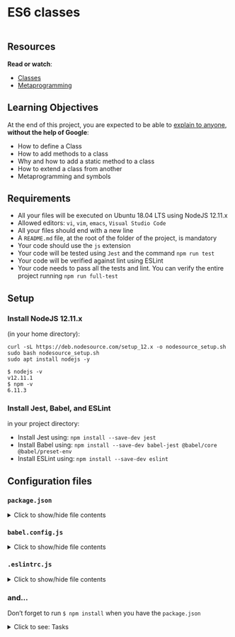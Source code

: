 # ES6 classes

<p><img src="https://s3.eu-west-3.amazonaws.com/hbtn.intranet/uploads/medias/2019/12/817248fb77fb5c2cef3f.jpeg?X-Amz-Algorithm=AWS4-HMAC-SHA256&amp;X-Amz-Credential=AKIA4MYA5JM5DUTZGMZG%2F20240115%2Feu-west-3%2Fs3%2Faws4_request&amp;X-Amz-Date=20240115T211903Z&amp;X-Amz-Expires=86400&amp;X-Amz-SignedHeaders=host&amp;X-Amz-Signature=3dca7c6e896938feabe6cb53bc3f3f27a064281791a35f5479e3d1ca3417c506" alt="" loading="lazy" style=""></p>

<h2>Resources</h2>

<p><strong>Read or watch</strong>:</p>

<ul>
<li><a href="/rltoken/AJdJxuoO8o3hwpybQaFSDQ" title="Classes" target="_blank">Classes</a></li>
<li><a href="/rltoken/jF42Fw5HNIPnFWKmDzVg1g" title="Metaprogramming" target="_blank">Metaprogramming</a></li>
</ul>

<h2>Learning Objectives</h2>

<p>At the end of this project, you are expected to be able to <a href="/rltoken/njFFGENoXPXVPrxCyuHqMg" title="explain to anyone" target="_blank">explain to anyone</a>, <strong>without the help of Google</strong>:</p>

<ul>
<li>How to define a Class</li>
<li>How to add methods to a class</li>
<li>Why and how to add a static method to a class</li>
<li>How to extend a class from another</li>
<li>Metaprogramming and symbols</li>
</ul>

<h2>Requirements</h2>

<ul>
<li>All your files will be executed on Ubuntu 18.04 LTS using NodeJS 12.11.x</li>
<li>Allowed editors: <code>vi</code>, <code>vim</code>, <code>emacs</code>, <code>Visual Studio Code</code></li>
<li>All your files should end with a new line</li>
<li>A <code>README.md</code> file, at the root of the folder of the project, is mandatory</li>
<li>Your code should use the <code>js</code> extension</li>
<li>Your code will be tested using <code>Jest</code> and the command <code>npm run test</code></li>
<li>Your code will be verified against lint using ESLint</li>
<li>Your code needs to pass all the tests and lint. You can verify the entire project running <code>npm run full-test</code></li>
</ul>

<h2>Setup</h2>

<h3>Install NodeJS 12.11.x</h3>

<p>(in your home directory): </p>

<pre><code>curl -sL https://deb.nodesource.com/setup_12.x -o nodesource_setup.sh
sudo bash nodesource_setup.sh
sudo apt install nodejs -y
</code></pre>

<pre><code>$ nodejs -v
v12.11.1
$ npm -v
6.11.3
</code></pre>

<h3>Install Jest, Babel, and ESLint</h3>

<p>in your project directory: </p>

<ul>
<li>Install Jest using: <code>npm install --save-dev jest</code></li>
<li>Install Babel using: <code>npm install --save-dev babel-jest @babel/core @babel/preset-env</code></li>
<li>Install ESLint using: <code>npm install --save-dev eslint</code></li>
</ul>

<h2>Configuration files</h2>

<h3><code>package.json</code></h3>

<details>
<summary>
Click to show/hide file contents</summary>
<pre><code>
{
"scripts": {
"lint": "./node_modules/.bin/eslint",
"check-lint": "lint [0-9]*.js",
"dev": "npx babel-node",
"test": "jest",
"full-test": "./node_modules/.bin/eslint [0-9]*.js &amp;&amp; jest"
},
"devDependencies": {
"@babel/core": "^7.6.0",
"@babel/preset-env": "^7.6.0",
"@babel/node": "^7.8.0",
"eslint": "^6.4.0",
"eslint-config-airbnb-base": "^14.0.0",
"eslint-plugin-import": "^2.18.2",
"eslint-plugin-jest": "^22.17.0",
"jest": "^24.9.0"
}
}
</code>
</pre>
</details>

<h3><code>babel.config.js</code></h3>

<details>
<summary>
Click to show/hide file contents</summary>
<pre><code>
module.exports = {
presets: [
[
'@babel/preset-env',
{
targets: {
node: 'current',
},
},
],
],
};
</code>
</pre>
</details>

<h3><code>.eslintrc.js</code></h3>

<details>
<summary>Click to show/hide file contents</summary>
<pre><code>
module.exports = {
env: {
browser: false,
es6: true,
jest: true,
},
extends: [
'airbnb-base',
'plugin:jest/all',
],
globals: {
Atomics: 'readonly',
SharedArrayBuffer: 'readonly',
},
parserOptions: {
ecmaVersion: 2018,
sourceType: 'module',
},
plugins: ['jest'],
rules: {
'max-classes-per-file': 'off',
'no-underscore-dangle': 'off',
'no-console': 'off',
'no-shadow': 'off',
'no-restricted-syntax': [
'error',
'LabeledStatement',
'WithStatement',
],
},
overrides:[
{
files: ['*.js'],
excludedFiles: 'babel.config.js',
}
]
};
</code>
</pre>
</details>

<h3>and…</h3>

<p>Don’t forget to run <code>$ npm install</code> when you have the <code>package.json</code></p>


<details>
<summary>Click to see: Tasks</summary>

<h3 class="panel-title">
0. You used to attend a place like this at some point
</h3>

Implement a class named <code>ClassRoom</code>:</p>

<ul>
<li>Prototype: <code>export default class ClassRoom</code></li>
<li>It should accept one attribute named <code>maxStudentsSize</code> (Number) and assigned to <code>_maxStudentsSize</code></li>
</ul>

<pre><code>bob@dylan:~$ cat 0-main.js
import ClassRoom from "./0-classroom.js";

const room = new ClassRoom(10);
console.log(room._maxStudentsSize)

bob@dylan:~$
bob@dylan:~$ npm run dev 0-main.js
10
bob@dylan:~$
</code></pre>

</div>

<div class="list-group">
<!-- Task URLs -->

<!-- Technical information -->
<div class="list-group-item">
<p><strong>Repo:</strong></p>
<ul>
<li>GitHub repository: <code>holbertonschool-web_back_end</code></li>
<li>Directory: <code>ES6_classes</code></li>
<li>File: <code>0-classroom.js</code></li>
</ul>
</div>

<h3 class="panel-title">
1. Let's make some classrooms
</h3>

Import the <code>ClassRoom</code> class from <code>0-classroom.js</code>. </p>

<p>Implement a function named <code>initializeRooms</code>. It should return an array of 3 <code>ClassRoom</code> objects with the sizes 19, 20, and 34 (in this order).</p>

<pre><code>bob@dylan:~$ cat 1-main.js
import initializeRooms from './1-make_classrooms.js';

console.log(initializeRooms());

bob@dylan:~$
bob@dylan:~$ npm run dev 1-main.js
[
ClassRoom { _maxStudentsSize: 19 },
ClassRoom { _maxStudentsSize: 20 },
ClassRoom { _maxStudentsSize: 34 }
]
bob@dylan:~$
</code></pre>

</div>

<div class="list-group">
<!-- Task URLs -->

<!-- Technical information -->
<div class="list-group-item">
<p><strong>Repo:</strong></p>
<ul>
<li>GitHub repository: <code>holbertonschool-web_back_end</code></li>
<li>Directory: <code>ES6_classes</code></li>
<li>File: <code>1-make_classrooms.js</code></li>
</ul>
</div>

<h3 class="panel-title">
2. A Course, Getters, and Setters
</h3>

Implement a class named <code>HolbertonCourse</code>:</p>

<ul>
<li>Constructor attributes:

<ul>
<li><code>name</code> (String)</li>
<li><code>length</code> (Number)</li>
<li><code>students</code> (array of Strings)</li>
</ul></li>
<li>Make sure to verify the type of attributes during object creation</li>
<li>Each attribute must be stored in an “underscore” attribute version (ex: <code>name</code> is stored in <code>_name</code>)</li>
<li>Implement a getter and setter for each attribute. </li>
</ul>

<pre><code>bob@dylan:~$ cat 2-main.js
import HolbertonCourse from "./2-hbtn_course.js";

const c1 = new HolbertonCourse("ES6", 1, ["Bob", "Jane"])
console.log(c1.name);
c1.name = "Python 101";
console.log(c1);

try {
c1.name = 12;
}
catch(err) {
console.log(err);
}

try {
const c2 = new HolbertonCourse("ES6", "1", ["Bob", "Jane"]);
}
catch(err) {
console.log(err);
}

bob@dylan:~$
bob@dylan:~$ npm run dev 2-main.js
ES6
HolbertonCourse {
_name: 'Python 101',
_length: 1,
_students: [ 'Bob', 'Jane' ]
}
TypeError: Name must be a string
...
TypeError: Length must be a number
...
bob@dylan:~$
</code></pre>

</div>

<div class="list-group">
<!-- Task URLs -->

<!-- Technical information -->
<div class="list-group-item">
<p><strong>Repo:</strong></p>
<ul>
<li>GitHub repository: <code>holbertonschool-web_back_end</code></li>
<li>Directory: <code>ES6_classes</code></li>
<li>File: <code>2-hbtn_course.js</code></li>
</ul>
</div>

<h3 class="panel-title">
3. Methods, static methods, computed methods names..... MONEY
</h3>

Implement a class named <code>Currency</code>:</p>

<ul>
<li>- Constructor attributes:

<ul>
<li><code>code</code> (String)</li>
<li><code>name</code> (String)</li>
</ul></li>
<li>Each attribute must be stored in an “underscore” attribute version (ex: <code>name</code> is stored in <code>_name</code>)</li>
<li>Implement a getter and setter for each attribute. </li>
<li>Implement a method named <code>displayFullCurrency</code> that will return the attributes in the following format <code>name (code)</code>.</li>
</ul>

<pre><code>bob@dylan:~$ cat 3-main.js
import Currency from "./3-currency.js";

const dollar = new Currency('$', 'Dollars');
console.log(dollar.displayFullCurrency());

bob@dylan:~$
bob@dylan:~$ npm run dev 3-main.js
Dollars ($)
bob@dylan:~$
</code></pre>

</div>

<div class="list-group">
<!-- Task URLs -->

<!-- Technical information -->
<div class="list-group-item">
<p><strong>Repo:</strong></p>
<ul>
<li>GitHub repository: <code>holbertonschool-web_back_end</code></li>
<li>Directory: <code>ES6_classes</code></li>
<li>File: <code>3-currency.js</code></li>
</ul>
</div>

<h3 class="panel-title">
4. Pricing
</h3>

Import the class <code>Currency</code> from <code>3-currency.js</code></p>

<p>Implement a class named <code>Pricing</code>:</p>

<ul>
<li>Constructor attributes:

<ul>
<li><code>amount</code> (Number)</li>
<li><code>currency</code> (Currency)</li>
</ul></li>
<li>Each attribute must be stored in an “underscore” attribute version (ex: <code>name</code> is stored in <code>_name</code>)</li>
<li>Implement a getter and setter for each attribute. </li>
<li>Implement a method named <code>displayFullPrice</code> that returns the attributes in the following format <code>amount currency_name (currency_code)</code>.</li>
<li>Implement a static method named <code>convertPrice</code>. It should accept two arguments: <code>amount</code> (Number), <code>conversionRate</code> (Number). The function should return the amount multiplied by the conversion rate.</li>
</ul>

<pre><code>bob@dylan:~$ cat 4-main.js
import Pricing from './4-pricing.js';
import Currency from './3-currency.js';

const p = new Pricing(100, new Currency("EUR", "Euro"))
console.log(p);
console.log(p.displayFullPrice());

bob@dylan:~$
bob@dylan:~$ npm run dev 4-main.js
Pricing {
_amount: 100,
_currency: Currency { _code: 'EUR', _name: 'Euro' }
}
100 Euro (EUR)
bob@dylan:~$
</code></pre>

</div>

<div class="list-group">
<!-- Task URLs -->

<!-- Technical information -->
<div class="list-group-item">
<p><strong>Repo:</strong></p>
<ul>
<li>GitHub repository: <code>holbertonschool-web_back_end</code></li>
<li>Directory: <code>ES6_classes</code></li>
<li>File: <code>4-pricing.js</code></li>
</ul>
</div>

<h3 class="panel-title">
5. A Building
</h3>

Implement a class named <code>Building</code>:</p>

<ul>
<li>Constructor attributes:

<ul>
<li><code>sqft</code> (Number)</li>
</ul></li>
<li>Each attribute must be stored in an “underscore” attribute version (ex: <code>name</code> is stored in <code>_name</code>)</li>
<li>Implement a getter for each attribute.</li>
<li>Consider this class as an abstract class. And make sure that any class that extends from it should implement a method named <code>evacuationWarningMessage</code>.

<ul>
<li>If a class that extends from it does not have a <code>evacuationWarningMessage</code> method, throw an error with the message <code>Class extending Building must override evacuationWarningMessage</code></li>
</ul></li>
</ul>

<pre><code>bob@dylan:~$ cat 5-main.js
import Building from './5-building.js';

const b = new Building(100);
console.log(b);

class TestBuilding extends Building {}

try {
new TestBuilding(200)
}
catch(err) {
console.log(err);
}

bob@dylan:~$
bob@dylan:~$ npm run dev 5-main.js
Building { _sqft: 100 }
Error: Class extending Building must override evacuationWarningMessage
...
bob@dylan:~$
</code></pre>

</div>

<div class="list-group">
<!-- Task URLs -->

<!-- Technical information -->
<div class="list-group-item">
<p><strong>Repo:</strong></p>
<ul>
<li>GitHub repository: <code>holbertonschool-web_back_end</code></li>
<li>Directory: <code>ES6_classes</code></li>
<li>File: <code>5-building.js</code></li>
</ul>
</div>

<h3 class="panel-title">
6. Inheritance
</h3>

Import <code>Building</code> from <code>5-building.js</code>.</p>

<p>Implement a class named <code>SkyHighBuilding</code> that extends from <code>Building</code>:</p>

<ul>
<li>Constructor attributes:

<ul>
<li><code>sqft</code> (Number) (must be assigned to the parent class <code>Building</code>)</li>
<li><code>floors</code> (Number)</li>
</ul></li>
<li>Each attribute must be stored in an “underscore” attribute version (ex: <code>name</code> is stored in <code>_name</code>)</li>
<li>Implement a getter for each attribute. </li>
<li>Override the method named <code>evacuationWarningMessage</code> and return the following string <code>Evacuate slowly the NUMBER_OF_FLOORS floors</code>.</li>
</ul>

<pre><code>bob@dylan:~$ cat 6-main.js
import SkyHighBuilding from './6-sky_high.js';

const building = new SkyHighBuilding(140, 60);
console.log(building.sqft);
console.log(building.floors);
console.log(building.evacuationWarningMessage());

bob@dylan:~$
bob@dylan:~$ npm run dev 6-main.js
140
60
Evacuate slowly the 60 floors
bob@dylan:~$
</code></pre>

</div>

<div class="list-group">
<!-- Task URLs -->

<!-- Technical information -->
<div class="list-group-item">
<p><strong>Repo:</strong></p>
<ul>
<li>GitHub repository: <code>holbertonschool-web_back_end</code></li>
<li>Directory: <code>ES6_classes</code></li>
<li>File: <code>6-sky_high.js</code></li>
</ul>
</div>

<h3 class="panel-title">
7. Airport
</h3>

Implement a class named <code>Airport</code>:</p>

<ul>
<li>Constructor attributes:

<ul>
<li><code>name</code> (String)</li>
<li><code>code</code> (String)</li>
</ul></li>
<li>Each attribute must be stored in an “underscore” attribute version (ex: <code>name</code> is stored in <code>_name</code>)</li>
<li>The default string description of the class should return the airport <code>code</code> (example below).</li>
</ul>

<pre><code>bob@dylan:~$ cat 7-main.js
import Airport from "./7-airport.js";

const airportSF = new Airport('San Francisco Airport', 'SFO');
console.log(airportSF);
console.log(airportSF.toString());

bob@dylan:~$
bob@dylan:~$ npm run dev 7-main.js
Airport [SFO] { _name: 'San Francisco Airport', _code: 'SFO' }
[object SFO]
bob@dylan:~$
</code></pre>

</div>

<div class="list-group">
<!-- Task URLs -->

<!-- Technical information -->
<div class="list-group-item">
<p><strong>Repo:</strong></p>
<ul>
<li>GitHub repository: <code>holbertonschool-web_back_end</code></li>
<li>Directory: <code>ES6_classes</code></li>
<li>File: <code>7-airport.js</code></li>
</ul>
</div>

<h3 class="panel-title">
8. Primitive - Holberton Class
</h3>

Implement a class named <code>HolbertonClass</code>:</p>

<ul>
<li>Constructor attributes:

<ul>
<li><code>size</code> (Number)</li>
<li><code>location</code> (String)</li>
</ul></li>
<li>Each attribute must be stored in an “underscore” attribute version (ex: <code>name</code> is stored in <code>_name</code>)</li>
<li>When the class is cast into a <code>Number</code>, it should return the size. </li>
<li>When the class is cast into a <code>String</code>, it should return the location.</li>
</ul>

<pre><code>bob@dylan:~$ cat 8-main.js
import HolbertonClass from "./8-hbtn_class.js";

const hc = new HolbertonClass(12, "Mezzanine")
console.log(Number(hc));
console.log(String(hc));

bob@dylan:~$
bob@dylan:~$ npm run dev 8-main.js
12
Mezzanine
bob@dylan:~$
</code></pre>

</div>

<div class="list-group">
<!-- Task URLs -->

<!-- Technical information -->
<div class="list-group-item">
<p><strong>Repo:</strong></p>
<ul>
<li>GitHub repository: <code>holbertonschool-web_back_end</code></li>
<li>Directory: <code>ES6_classes</code></li>
<li>File: <code>8-hbtn_class.js</code></li>
</ul>
</div>

<h3 class="panel-title">
9. Hoisting
</h3>

Fix this code and make it work.</p>

<pre><code>const class2019 = new HolbertonClass(2019, 'San Francisco');
const class2020 = new HolbertonClass(2020, 'San Francisco');

export class HolbertonClass {
constructor(year, location) {
this._year = year;
this._location = location;
}

get year() {
return this._year;
}

get location() {
return this._location;
}
}

const student1 = new StudentHolberton('Guillaume', 'Salva', class2020);
const student2 = new StudentHolberton('John', 'Doe', class2020);
const student3 = new StudentHolberton('Albert', 'Clinton', class2019);
const student4 = new StudentHolberton('Donald', 'Bush', class2019);
const student5 = new StudentHolberton('Jason', 'Sandler', class2019);

export class StudentHolberton {
constructor(firstName, lastName) {
this._firstName = firstName;
this._lastName = lastName;
this._holbertonClass = holbertonClass;
}

get fullName() {
return `${this._firstName} ${this._lastName}`;
}

get holbertonClass() {
return this.holbertonClass;
}

get fullStudentDescription() {
return `${self._firstName} ${self._lastName} - ${self._holbertonClass.year} - ${self._holbertonClass.location}`;
}
}


export const listOfStudents = [student1, student2, student3, student4, student5];
</code></pre>

<p>Result:</p>

<pre><code>bob@dylan:~$ cat 9-main.js
import listOfStudents from "./9-hoisting.js";

console.log(listOfStudents);

const listPrinted = listOfStudents.map(
student =&gt; student.fullStudentDescription
);

console.log(listPrinted)

bob@dylan:~$
bob@dylan:~$ npm run dev 9-main.js
[
StudentHolberton {
_firstName: 'Guillaume',
_lastName: 'Salva',
_holbertonClass: HolbertonClass { _year: 2020, _location: 'San Francisco' }
},
StudentHolberton {
_firstName: 'John',
_lastName: 'Doe',
_holbertonClass: HolbertonClass { _year: 2020, _location: 'San Francisco' }
},
StudentHolberton {
_firstName: 'Albert',
_lastName: 'Clinton',
_holbertonClass: HolbertonClass { _year: 2019, _location: 'San Francisco' }
},
StudentHolberton {
_firstName: 'Donald',
_lastName: 'Bush',
_holbertonClass: HolbertonClass { _year: 2019, _location: 'San Francisco' }
},
StudentHolberton {
_firstName: 'Jason',
_lastName: 'Sandler',
_holbertonClass: HolbertonClass { _year: 2019, _location: 'San Francisco' }
}
]
[
'Guillaume Salva - 2020 - San Francisco',
'John Doe - 2020 - San Francisco',
'Albert Clinton - 2019 - San Francisco',
'Donald Bush - 2019 - San Francisco',
'Jason Sandler - 2019 - San Francisco'
]
bob@dylan:~$
</code></pre>

</div>

<div class="list-group">
<!-- Task URLs -->

<!-- Technical information -->
<div class="list-group-item">
<p><strong>Repo:</strong></p>
<ul>
<li>GitHub repository: <code>holbertonschool-web_back_end</code></li>
<li>Directory: <code>ES6_classes</code></li>
<li>File: <code>9-hoisting.js</code></li>
</ul>
</div>

<h3 class="panel-title">
10. Vroom
</h3>

Implement a class named <code>Car</code>:</p>

<ul>
<li>Constructor attributes:

<ul>
<li><code>brand</code> (String)</li>
<li><code>motor</code> (String)</li>
<li><code>color</code> (String)</li>
</ul></li>
<li>Each attribute must be stored in an “underscore” attribute version (ex: <code>name</code> is stored in <code>_name</code>)</li>
<li>Add a method named <code>cloneCar</code>. This method should return a new object of the class.</li>
</ul>

<p>Hint: Symbols in ES6</p>

<pre><code>bob@dylan:~$ cat 10-main.js
import Car from "./10-car.js";

class TestCar extends Car {}

const tc1 = new TestCar("Nissan", "Turbo", "Pink");
const tc2 = tc1.cloneCar();

console.log(tc1);
console.log(tc1 instanceof TestCar);

console.log(tc2);
console.log(tc2 instanceof TestCar);

console.log(tc1 == tc2);

bob@dylan:~$
bob@dylan:~$ npm run dev 10-main.js
TestCar { _brand: 'Nissan', _motor: 'Turbo', _color: 'Pink' }
true
TestCar { _brand: undefined, _motor: undefined, _color: undefined }
true
false
bob@dylan:~$
</code></pre>

</div>

<div class="list-group">
<!-- Task URLs -->

<!-- Technical information -->
<div class="list-group-item">
<p><strong>Repo:</strong></p>
<ul>
<li>GitHub repository: <code>holbertonschool-web_back_end</code></li>
<li>Directory: <code>ES6_classes</code></li>
<li>File: <code>10-car.js</code></li>
</ul>
</div>

</details>
